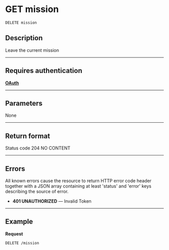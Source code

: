 # GET mission

    DELETE mission

## Description
Leave the current mission

***

## Requires authentication
**[OAuth][]**

***

## Parameters
None

***

## Return format
Status code 204 NO CONTENT


***

## Errors
All known errors cause the resource to return HTTP error code header together with a JSON array containing at least 'status' and 'error' keys describing the source of error.

- **401 UNAUTHORIZED** — Invalid Token

***

## Example
**Request**

    DELETE /mission


[OAuth]: https://github.com/afloury/Smart-Scavenger-Hunt-Router/blob/master/POST_team.md